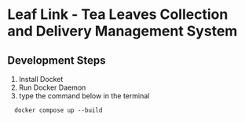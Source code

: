 # Leaf Link - Tea Leaves Collection and Delivery Management System

## Development Steps

1. Install Docket
2. Run Docker Daemon
3. type the command below in the terminal

```CLI
  docker compose up --build
```
